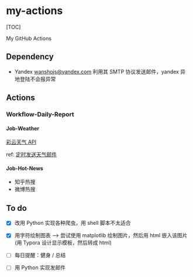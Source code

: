 # my-actions

[TOC]

My GitHub Actions

## Dependency

* Yandex wanshojs@yandex.com 
  利用其 SMTP 协议发送邮件，yandex 异地登陆不会报异常

## Actions

### Workflow-Daily-Report

#### Job-Weather

[彩云天气 API](https://open.caiyunapp.com/%E5%BD%A9%E4%BA%91%E5%A4%A9%E6%B0%94_API_%E4%B8%80%E8%A7%88%E8%A1%A8)

ref: [定时发送天气邮件](https://www.ruanyifeng.com/blog/2019/12/github_actions.html)

#### Job-Hot-News

* 知乎热搜
* 微博热搜

## To do

- [x] 改用 Python 实现各种爬虫，用 shell 脚本不太适合

- [x] 用字符绘制图表 ——> 尝试使用 matplotlib 绘制图片，然后用 html 嵌入该图片(用 Typora 设计显示模板，然后转成 html)
- [ ] 每日提醒：健身 / 总结
- [ ] 用 Python 实现发邮件